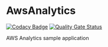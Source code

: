 # AwsAnalytics

[![Codacy Badge](https://api.codacy.com/project/badge/Grade/bb5699be157a47c589f4f303428901eb)](https://app.codacy.com/manual/rohit5k2/AwsAnalytics?utm_source=github.com&utm_medium=referral&utm_content=rohit5k2/AwsAnalytics&utm_campaign=Badge_Grade_Dashboard)
[![Quality Gate Status](https://sonarcloud.io/api/project_badges/measure?project=rohit5k2_AwsAnalytics&metric=alert_status)](https://sonarcloud.io/dashboard?id=rohit5k2_AwsAnalytics)

AWS Analytics sample application

